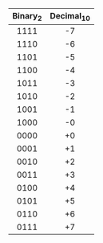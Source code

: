 |Binary<sub>2</sub>|Decimal<sub>10</sub>|
|:-:|:-:|
|1111|-7|
|1110|-6|
|1101|-5|
|1100|-4|
|1011|-3|
|1010|-2|
|1001|-1|
|1000|-0|
|0000|+0|
|0001|+1|
|0010|+2|
|0011|+3|
|0100|+4|
|0101|+5|
|0110|+6|
|0111|+7|
